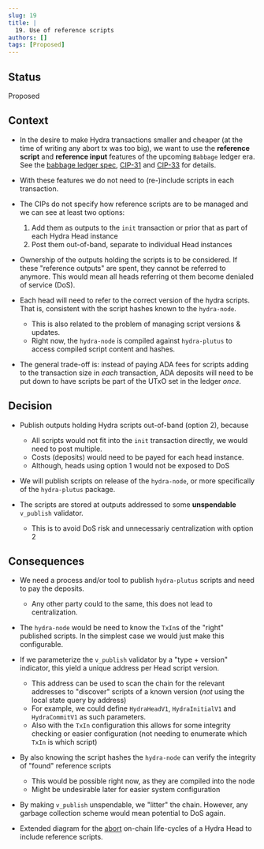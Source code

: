 ```yaml
---
slug: 19
title: | 
  19. Use of reference scripts
authors: []
tags: [Proposed]
---
```


## Status

Proposed

## Context

* In the desire to make Hydra transactions smaller and cheaper (at the time of writing any abort tx was too big), we want to use the **reference script** and **reference input** features of the upcoming `Babbage` ledger era. See the [babbage ledger spec](https://hydra.iohk.io/build/16861604/download/1/babbage-changes.pdf), [CIP-31](https://github.com/cardano-foundation/CIPs/tree/master/CIP-0031) and [CIP-33](https://github.com/cardano-foundation/CIPs/tree/master/CIP-0033) for details.

* With these features we do not need to (re-)include scripts in each transaction.

* The CIPs do not specify how reference scripts are to be managed and we can see at least two options:
  1. Add them as outputs to the `init` transaction or prior that as part of each Hydra Head instance
  2. Post them out-of-band, separate to individual Head instances

* Ownership of the outputs holding the scripts is to be considered. If these "reference outputs" are spent, they cannot be referred to anymore. This would mean all heads referring ot them become denialed of service (DoS).

* Each head will need to refer to the correct version of the hydra scripts. That is, consistent with the script hashes known to the `hydra-node`.
  + This is also related to the problem of managing script versions & updates.
  + Right now, the `hydra-node` is compiled against `hydra-plutus` to access compiled script content and hashes.

* The general trade-off is: instead of paying ADA fees for scripts adding to the transaction size in _each_ transaction, ADA deposits will need to be put down to have scripts be part of the UTxO set in the ledger _once_.

## Decision

* Publish outputs holding Hydra scripts out-of-band (option 2), because
  + All scripts would not fit into the `init` transaction directly, we would need to post multiple.
  + Costs (deposits) would need to be payed for each head instance.
  + Although, heads using option 1 would not be exposed to DoS 

* We will publish scripts on release of the `hydra-node`, or more specifically of the `hydra-plutus` package.

* The scripts are stored at outputs addressed to some **unspendable** `v_publish` validator.
  + This is to avoid DoS risk and unnecessariy centralization with option 2

## Consequences

* We need a process and/or tool to publish `hydra-plutus` scripts and need to pay the deposits.
  + Any other party could to the same, this does not lead to centralization.

* The `hydra-node` would be need to know the `TxIn`s of the "right" published scripts. In the simplest case we would just make this configurable.

* If we parameterize the `v_publish` validator by a "type + version" indicator, this yield a unique address per Head script version.
  + This address can be used to scan the chain for the relevant addresses to "discover" scripts of a known version (*not* using the local state query by address)
  + For example, we could define `HydraHeadV1`, `HydraInitialV1` and `HydraCommitV1` as such parameters.
  + Also with the `TxIn` configuration this allows for some integrity checking or easier configuration (not needing to enumerate which `TxIn` is which script)

* By also knowing the script hashes the `hydra-node` can verify the integrity of "found" reference scripts
  + This would be possible right now, as they are compiled into the node
  + Might be undesirable later for easier system configuration

* By making `v_publish` unspendable, we "litter" the chain. However, any garbage collection scheme would mean potential to DoS again.

* Extended diagram for the [abort](img/on-chain-abort-reference-scripts.jpg) on-chain life-cycles of a Hydra Head to include reference scripts.
